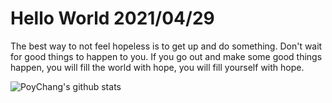 # Hello World 2021/04/29

The best way to not feel hopeless is to get up and do something. Don't wait for good things to happen to you. If you go out and make some good things happen, you will fill the world with hope, you will fill yourself with hope.

![PoyChang's github stats](https://github-readme-stats.vercel.app/api?username=poychang&show_icons=true&theme=dracula)
